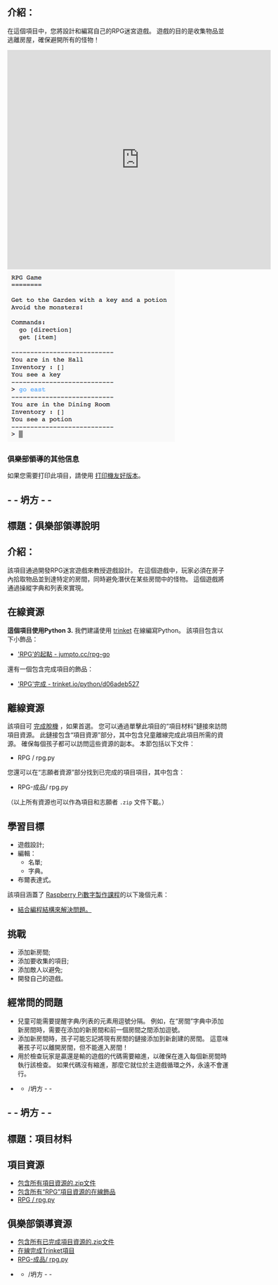 ## 介紹：

在這個項目中，您將設計和編寫自己的RPG迷宮遊戲。 遊戲的目的是收集物品並逃離房屋，確保避開所有的怪物！

<div class="trinket">
  <iframe src="https://trinket.io/embed/python/d06adeb527?outputOnly=true&start=result" width="600" height="500" frameborder="0" marginwidth="0" marginheight="0" allowfullscreen>
  </iframe>
  <img src="images/rpg-finished.png">
</div>

### 俱樂部領導的其他信息

如果您需要打印此項目，請使用 [打印機友好版本](https://projects.raspberrypi.org/en/projects/rpg/print)。

## - - 坍方 - -

## 標題：俱樂部領導說明

## 介紹：

該項目通過開發RPG迷宮遊戲來教授遊戲設計。 在這個遊戲中，玩家必須在房子內拾取物品並到達特定的房間，同時避免潛伏在某些房間中的怪物。 這個遊戲將通過操縱字典和列表來實現。

## 在線資源

**這個項目使用Python 3.** 我們建議使用 [trinket](https://trinket.io/) 在線編寫Python。 該項目包含以下小飾品：

+ ['RPG'的起點 - jumpto.cc/rpg-go](http://jumpto.cc/rpg-go)

還有一個包含完成項目的飾品：

+ ['RPG'完成 - trinket.io/python/d06adeb527](https://trinket.io/python/d06adeb527)

## 離線資源

該項目可 [完成脫機](https://www.codeclubprojects.org/en-GB/resources/python-working-offline/) ，如果首選。 您可以通過單擊此項目的“項目材料”鏈接來訪問項目資源。 此鏈接包含“項目資源”部分，其中包含兒童離線完成此項目所需的資源。 確保每個孩子都可以訪問這些資源的副本。 本節包括以下文件：

+ RPG / rpg.py

您還可以在“志願者資源”部分找到已完成的項目項目，其中包含：

+ RPG-成品/ rpg.py

（以上所有資源也可以作為項目和志願者 `.zip` 文件下載。）

## 學習目標

+ 遊戲設計;
+ 編輯： 
    + 名單;
    + 字典。
+ 布爾表達式。

該項目涵蓋了 [Raspberry Pi數字製作課程](http://rpf.io/curriculum)的以下幾個元素：

+ [結合編程結構來解決問題。](https://www.raspberrypi.org/curriculum/programming/builder)

## 挑戰

+ 添加新房間;
+ 添加要收集的項目;
+ 添加敵人以避免;
+ 開發自己的遊戲。

## 經常問的問題

+ 兒童可能需要提醒字典/列表的元素用逗號分隔。 例如，在“房間”字典中添加新房間時，需要在添加的新房間和前一個房間之間添加逗號。
+ 添加新房間時，孩子可能忘記將現有房間的鏈接添加到新創建的房間。 這意味著孩子可以離開房間，但不能進入房間！
+ 用於檢查玩家是贏還是輸的遊戲的代碼需要縮進，以確保在進入每個新房間時執行該檢查。 如果代碼沒有縮進，那麼它就位於主遊戲循環之外，永遠不會運行。

- - /坍方 - -

## - - 坍方 - -

## 標題：項目材料

## 項目資源

+ [包含所有項目資源的.zip文件](resources/rpg-project-resources.zip)
+ [包含所有“RPG”項目資源的在線飾品](http://jumpto.cc/rpg-go)
+ [RPG / rpg.py](resources/rpg-rpg.py)

## 俱樂部領導資源

+ [包含所有已完成項目資源的.zip文件](resources/rpg-volunteer-resources.zip)
+ [在線完成Trinket項目](https://trinket.io/python/d06adeb527)
+ [RPG-成品/ rpg.py](resources/rpg-finished-rpg.py)

- - /坍方 - -